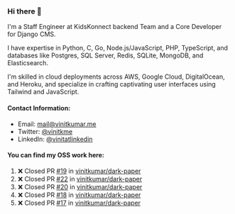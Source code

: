 ### Hi there 👋

I'm a Staff Engineer at KidsKonnect backend Team and a Core Developer for Django CMS.

I have expertise in Python, C, Go, Node.js/JavaScript, 
PHP, TypeScript, and databases like Postgres, SQL Server, Redis, 
SQLite, MongoDB, and Elasticsearch. 

I'm skilled in cloud deployments across AWS, Google Cloud, 
DigitalOcean, and Heroku, and specialize in crafting captivating 
user interfaces using Tailwind and JavaScript. 

#### Contact Information:

- Email: <a href="mailto:mail@vinitkumar.me">mail@vinitkumar.me</a>
- Twitter: [@vinitkme](https://twitter.com/vinitkme)
- LinkedIn: [@vinitatlinkedin](https://www.linkedin.com/in/vinitatlinkedin/)  

#### You can find my OSS work here:

<!--START_SECTION:activity-->
1. ❌ Closed PR [#19](https://github.com/vinitkumar/dark-paper/pull/19) in [vinitkumar/dark-paper](https://github.com/vinitkumar/dark-paper)
2. ❌ Closed PR [#22](https://github.com/vinitkumar/dark-paper/pull/22) in [vinitkumar/dark-paper](https://github.com/vinitkumar/dark-paper)
3. ❌ Closed PR [#20](https://github.com/vinitkumar/dark-paper/pull/20) in [vinitkumar/dark-paper](https://github.com/vinitkumar/dark-paper)
4. ❌ Closed PR [#18](https://github.com/vinitkumar/dark-paper/pull/18) in [vinitkumar/dark-paper](https://github.com/vinitkumar/dark-paper)
5. ❌ Closed PR [#17](https://github.com/vinitkumar/dark-paper/pull/17) in [vinitkumar/dark-paper](https://github.com/vinitkumar/dark-paper)
<!--END_SECTION:activity-->
